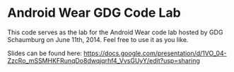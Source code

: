 # Android Wear GDG Code Lab

This code serves as the lab for the Android Wear code lab hosted by GDG Schaumburg on June 11th, 2014.  Feel free to use it as you like.

Slides can be found here: https://docs.google.com/presentation/d/1VO_04-ZzcRo_mSSMHKFRunqDo8dwqjqrhf4_VvsGUyY/edit?usp=sharing